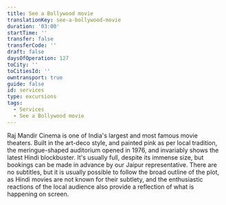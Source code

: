 ```yaml
---
title: See a Bollywood movie
translationKey: see-a-bollywood-movie
duration: '03:00'
startTime: ''
transfer: false
transferCode: ''
draft: false
daysOfOperation: 127
toCity: ''
toCitiesId: ''
owntransport: true
guide: false
id: services
type: excursions
tags:
  - Services
  - See a Bollywood movie
---
```

Raj Mandir Cinema is one of India's largest and most famous movie theaters. Built in the art-deco style, and painted pink as per local tradition, the meringue-shaped auditorium opened in 1976, and invariably shows the latest Hindi blockbuster. It's usually full, despite its immense size, but bookings can be made in advance by our Jaipur representative. There are no subtitles, but it is usually possible to follow the broad outline of the plot, as Hindi movies are not known for their subtlety, and the enthusiastic reactions of the local audience also provide a reflection of what is happening on screen.